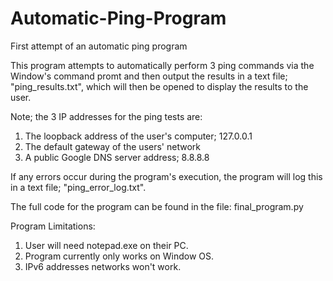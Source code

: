 # Automatic-Ping-Program

First attempt of an automatic ping program

This program attempts to automatically perform 3 ping commands via the Window's command promt and then output the results in a text file; "ping_results.txt", which will then be opened to display the results to the user.

Note; the 3 IP addresses for the ping tests are:
1) The loopback address of the user's computer; 127.0.0.1
2) The default gateway of the users' network
3) A public Google DNS server address; 8.8.8.8

If any errors occur during the program's execution, the program will log this in a text file; "ping_error_log.txt".

The full code for the program can be found in the file: final_program.py

Program Limitations:
1) User will need notepad.exe on their PC.
2) Program currently only works on Window OS.
3) IPv6 addresses networks won't work.
